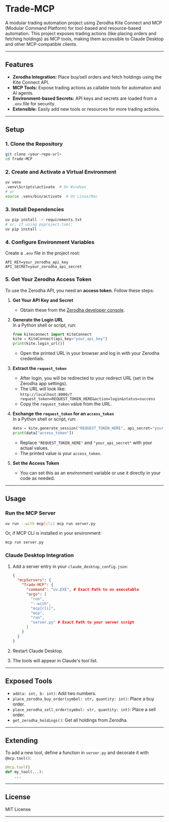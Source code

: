 # Trade-MCP

A modular trading automation project using Zerodha Kite Connect and MCP (Modular Command Platform) for tool-based and resource-based automation. This project exposes trading actions (like placing orders and fetching holdings) as MCP tools, making them accessible to Claude Desktop and other MCP-compatible clients.

---

## Features

- **Zerodha Integration:** Place buy/sell orders and fetch holdings using the Kite Connect API.
- **MCP Tools:** Expose trading actions as callable tools for automation and AI agents.
- **Environment-based Secrets:** API keys and secrets are loaded from a `.env` file for security.
- **Extensible:** Easily add new tools or resources for more trading actions.

---

## Setup

### 1. Clone the Repository

```sh
git clone <your-repo-url>
cd Trade-MCP
```

### 2. Create and Activate a Virtual Environment

```sh
uv venv
.venv\Scripts\activate  # On Windows
# or
source .venv/bin/activate  # On Linux/Mac
```

### 3. Install Dependencies

```sh
uv pip install -r requirements.txt
# or, if using pyproject.toml:
uv pip install .
```

### 4. Configure Environment Variables

Create a `.env` file in the project root:

```
API_KEY=your_zerodha_api_key
API_SECRET=your_zerodha_api_secret
```

### 5. Get Your Zerodha Access Token

To use the Zerodha API, you need an **access token**. Follow these steps:

1. **Get Your API Key and Secret**

   - Obtain these from the [Zerodha developer console](https://developers.kite.trade/apps).

2. **Generate the Login URL**  
   In a Python shell or script, run:

   ```python
   from kiteconnect import KiteConnect
   kite = KiteConnect(api_key="your_api_key")
   print(kite.login_url())
   ```

   - Open the printed URL in your browser and log in with your Zerodha credentials.

3. **Extract the `request_token`**

   - After login, you will be redirected to your redirect URL (set in the Zerodha app settings).
   - The URL will look like:  
     `http://localhost:8000/?request_token=REQUEST_TOKEN_HERE&action=login&status=success`
   - Copy the `request_token` value from the URL.

4. **Exchange the `request_token` for an `access_token`**  
   In a Python shell or script, run:

   ```python
   data = kite.generate_session("REQUEST_TOKEN_HERE", api_secret="your_api_secret")
   print(data["access_token"])
   ```

   - Replace `"REQUEST_TOKEN_HERE"` and `"your_api_secret"` with your actual values.
   - The printed value is your `access_token`.

5. **Set the Access Token**
   - You can set this as an environment variable or use it directly in your code as needed.

---

## Usage

### Run the MCP Server

```sh
uv run --with mcp[cli] mcp run server.py
```

Or, if MCP CLI is installed in your environment:

```sh
mcp run server.py
```

### Claude Desktop Integration

1. Add a server entry in your `claude_desktop_config.json`:

   ```json
   {
     "mcpServers": {
       "Trade-MCP": {
         "command": "uv.EXE", # Exact Path to uv executable
         "args": [
           "run",
           "--with",
           "mcp[cli]",
           "mcp",
           "run",
           "server.py" # Exact Path to your server script
         ]
       }
     }
   }
   ```

2. Restart Claude Desktop.

3. The tools will appear in Claude's tool list.

---

## Exposed Tools

- `add(a: int, b: int)`: Add two numbers.
- `place_zerodha_buy_order(symbol: str, quantity: int)`: Place a buy order.
- `place_zerodha_sell_order(symbol: str, quantity: int)`: Place a sell order.
- `get_zerodha_holdings()`: Get all holdings from Zerodha.

---

## Extending

To add a new tool, define a function in `server.py` and decorate it with `@mcp.tool()`:

```python
@mcp.tool()
def my_tool(...):
    ...
```

---

## License

MIT License

---
